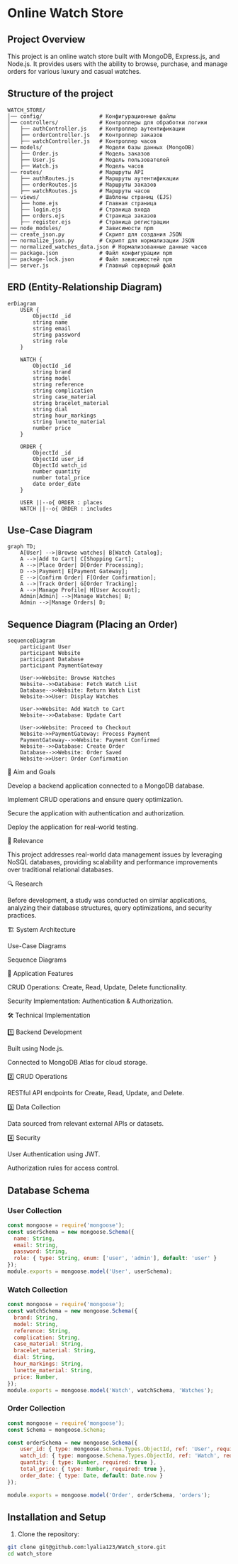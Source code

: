 # Online Watch Store

## Project Overview
This project is an online watch store built with MongoDB, Express.js, and Node.js. It provides users with the ability to browse, purchase, and manage orders for various luxury and casual watches.

## Structure of the project

```
WATCH_STORE/
│── config/                  # Конфигурационные файлы
│── controllers/             # Контроллеры для обработки логики
│   ├── authController.js    # Контроллер аутентификации
│   ├── orderController.js   # Контроллер заказов
│   ├── watchController.js   # Контроллер часов
│── models/                  # Модели базы данных (MongoDB)
│   ├── Order.js             # Модель заказов
│   ├── User.js              # Модель пользователей
│   ├── Watch.js             # Модель часов
│── routes/                  # Маршруты API
│   ├── authRoutes.js        # Маршруты аутентификации
│   ├── orderRoutes.js       # Маршруты заказов
│   ├── watchRoutes.js       # Маршруты часов
│── views/                   # Шаблоны страниц (EJS)
│   ├── home.ejs             # Главная страница
│   ├── login.ejs            # Страница входа
│   ├── orders.ejs           # Страница заказов
│   ├── register.ejs         # Страница регистрации
│── node_modules/            # Зависимости npm
│── create_json.py           # Скрипт для создания JSON
│── normalize_json.py        # Скрипт для нормализации JSON
│── normalized_watches_data.json # Нормализованные данные часов
│── package.json             # Файл конфигурации npm
│── package-lock.json        # Файл зависимостей npm
│── server.js                # Главный серверный файл
```


## ERD (Entity-Relationship Diagram)
```mermaid
erDiagram
    USER {
        ObjectId _id
        string name
        string email
        string password
        string role
    }
    
    WATCH {
        ObjectId _id
        string brand
        string model
        string reference
        string complication
        string case_material
        string bracelet_material
        string dial
        string hour_markings
        string lunette_material
        number price
    }
    
    ORDER {
        ObjectId _id
        ObjectId user_id
        ObjectId watch_id
        number quantity
        number total_price
        date order_date
    }
    
    USER ||--o{ ORDER : places
    WATCH ||--o{ ORDER : includes
```

## Use-Case Diagram
```mermaid
graph TD;
    A[User] -->|Browse watches| B[Watch Catalog];
    A -->|Add to Cart| C[Shopping Cart];
    A -->|Place Order| D[Order Processing];
    D -->|Payment| E[Payment Gateway];
    E -->|Confirm Order| F[Order Confirmation];
    A -->|Track Order| G[Order Tracking];
    A -->|Manage Profile| H[User Account];
    Admin[Admin] -->|Manage Watches| B;
    Admin -->|Manage Orders| D;
```

## Sequence Diagram (Placing an Order)
```mermaid
sequenceDiagram
    participant User
    participant Website
    participant Database
    participant PaymentGateway
    
    User->>Website: Browse Watches
    Website-->>Database: Fetch Watch List
    Database-->>Website: Return Watch List
    Website->>User: Display Watches
    
    User->>Website: Add Watch to Cart
    Website-->>Database: Update Cart
    
    User->>Website: Proceed to Checkout
    Website->>PaymentGateway: Process Payment
    PaymentGateway-->>Website: Payment Confirmed
    Website-->>Database: Create Order
    Database-->>Website: Order Saved
    Website->>User: Order Confirmation
```
🎯 Aim and Goals

Develop a backend application connected to a MongoDB database.

Implement CRUD operations and ensure query optimization.

Secure the application with authentication and authorization.

Deploy the application for real-world testing.

📌 Relevance

This project addresses real-world data management issues by leveraging NoSQL databases, providing scalability and performance improvements over traditional relational databases.

🔍 Research

Before development, a study was conducted on similar applications, analyzing their database structures, query optimizations, and security practices.

🏗 System Architecture

Use-Case Diagrams

Sequence Diagrams


🚀 Application Features

CRUD Operations: Create, Read, Update, Delete functionality.

Security Implementation: Authentication & Authorization.

🛠 Technical Implementation

1️⃣ Backend Development

Built using Node.js.

Connected to MongoDB Atlas for cloud storage.

2️⃣  CRUD Operations

RESTful API endpoints for Create, Read, Update, and Delete.

3️⃣ Data Collection

Data sourced from relevant external APIs or datasets.

4️⃣ Security

User Authentication using JWT.

Authorization rules for access control.


## Database Schema

### User Collection
```js
const mongoose = require('mongoose');
const userSchema = new mongoose.Schema({
  name: String,
  email: String,
  password: String,
  role: { type: String, enum: ['user', 'admin'], default: 'user' }
});
module.exports = mongoose.model('User', userSchema);
```

### Watch Collection
```js
const mongoose = require('mongoose');
const watchSchema = new mongoose.Schema({
  brand: String,
  model: String,
  reference: String,
  complication: String,
  case_material: String,
  bracelet_material: String,
  dial: String,
  hour_markings: String,
  lunette_material: String,
  price: Number,
});
module.exports = mongoose.model('Watch', watchSchema, 'Watches');
```

### Order Collection
```js
const mongoose = require('mongoose');
const Schema = mongoose.Schema;

const orderSchema = new mongoose.Schema({
    user_id: { type: mongoose.Schema.Types.ObjectId, ref: 'User', required: true },
    watch_id: { type: mongoose.Schema.Types.ObjectId, ref: 'Watch', required: true },
    quantity: { type: Number, required: true },
    total_price: { type: Number, required: true },
    order_date: { type: Date, default: Date.now }
});  

module.exports = mongoose.model('Order', orderSchema, 'orders');
```

## Installation and Setup

1. Clone the repository:
```bash
git clone git@github.com:lyalia123/Watch_store.git
cd watch_store
```

